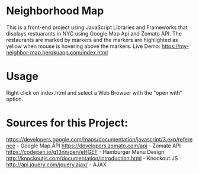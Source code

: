 # Neighborhood Map
This is a front-end project using JavaScript Libraries and Frameworks that displays restuarants in NYC using Google Map Api and Zomato API. The restaurants are marked by markers and the markers are highlighted as yellow when mouse is hovering above the markers.
Live Demo: https://my-neighbor-map.herokuapp.com/index.html

# Usage
Right click on index.html and select a Web Browser with the "open with" option.

# Sources for this Project:
https://developers.google.com/maps/documentation/javascript/3.exp/reference - Google Map API
https://developers.zomato.com/api - Zomate API
https://codepen.io/g13nn/pen/eHGEF - Hamburger Menu Design http://knockoutjs.com/documentation/introduction.html - Knockout.JS
http://api.jquery.com/jquery.ajax/ - AJAX
